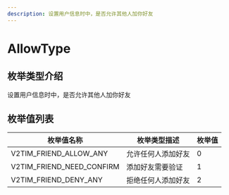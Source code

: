 ```yaml
---
description: 设置用户信息时中，是否允许其他人加你好友
---
```


# AllowType

## 枚举类型介绍

设置用户信息时中，是否允许其他人加你好友

## 枚举值列表

| 枚举值名称                        | 枚举类型描述    | 枚举值 |
| ---------------------------- | --------- | --- |
| V2TIM\_FRIEND\_ALLOW\_ANY    | 允许任何人添加好友 | 0   |
| V2TIM\_FRIEND\_NEED\_CONFIRM | 添加好友需要验证  | 1   |
| V2TIM\_FRIEND\_DENY\_ANY     | 拒绝任何人添加好友 | 2   |
